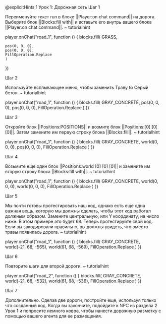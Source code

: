 @explicitHints 1
Урок 1: Дорожная сеть
Шаг 1

Переименуйте текст run в блоке ||Player:on chat command|| на дорога. Выберите блок ||Blocks:fill with|| и вставьте его внутрь вашего блока ||Player:on chat command||.
~ tutorialhint

player.onChat("road_1", function () {
    blocks.fill(
    GRASS,

    pos(0, 0, 0),
    pos(0, 0, 0),
    FillOperation.Replace
    )
})

Шаг 2

Используйте всплывающее меню, чтобы заменить Траву to Серый бетон.
~ tutorialhint

player.onChat("road_1", function () {
    blocks.fill(
    GRAY_CONCRETE,
    pos(0, 0, 0),
    pos(0, 0, 0),
    FillOperation.Replace
    )
})

Шаг 3

Откройте блок ||Positions:POSITIONS|| и возмите блок ||Positions:[0] [0] [0]||. Затем замените им первую строку блока ||Blocks:fill||.
~ tutorialhint

player.onChat("road_1", function () {
    blocks.fill(
    GRAY_CONCRETE,
    world(0, 0, 0),
    pos(0, 0, 0),
    FillOperation.Replace
    )
})

Шаг 4

Возьмите еще один блок ||Positions:world [0] [0] [0]|| и замените им вторую строку блока ||Blocks:fill with||.
~ tutorialhint

player.onChat("road_1", function () {
    blocks.fill(
    GRAY_CONCRETE,
    world(0, 0, 0),
    world(0, 0, 0),
    FillOperation.Replace
    )
})

Шаг 5

Мы почти готовы протестировать наш код, однако есть еще одна важная вещь, которую мы должны сделать, чтобы этот код работал должным образом. Замените центральную, или Y координату, на число ниже. В этом примере это будет 68. Теперь протестируйте свой код. Если вы закодировали правильно, вы должны увидеть, что вместо травы появилась дорога.
~ tutorialhint

player.onChat("road_1", function () {
    blocks.fill(
    GRAY_CONCRETE,
    world(-21, 68, -565),
    world(61, 68, -569),
    FillOperation.Replace
    )
})

Шаг 6

Повторите шаги для второй дороги.
~ tutorialhint

player.onChat("road_2", function () {
    blocks.fill(
    GRAY_CONCRETE,
    world(-21, 68, -532),
    world(61, 68, -536),
    FillOperation.Replace
    )
})

Шаг 7

Дополнительно. Сделав две дороги, постройте еще, используя только что созданный код. Когда вы закончите, подойдите к NPC из раздела 2 Урок 1 и попросите немного ковра, чтобы нанести дорожную разметку с помощью вашего агента для ее размещения.

